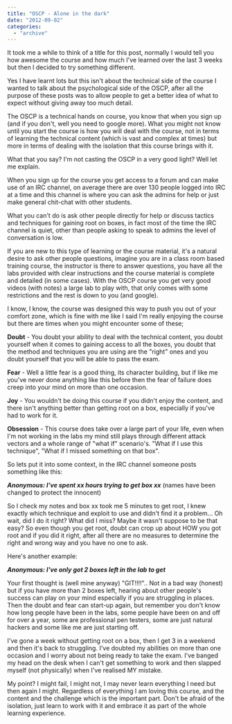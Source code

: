 ```yaml
---
title: "OSCP - Alone in the dark"
date: "2012-09-02"
categories: 
  - "archive"
---
```


It took me a while to think of a title for this post, normally I would tell you how awesome the course and how much I've learned over the last 3 weeks but then I decided to try something different.

Yes I have learnt lots but this isn't about the technical side of the course I wanted to talk about the psychological side of the OSCP, after all the purpose of these posts was to allow people to get a better idea of what to expect without giving away too much detail.

The OSCP is a technical hands on course, you know that when you sign up (and if you don't, well you need to google more). What you might not know until you start the course is how you will deal with the course, not in terms of learning the technical content (which is vast and complex at times) but more in terms of dealing with the isolation that this course brings with it.

What that you say? I'm not casting the OSCP in a very good light? Well let me explain.

When you sign up for the course you get access to a forum and can make use of an IRC channel, on average there are over 130 people logged into IRC at a time and this channel is where you can ask the admins for help or just make general chit-chat with other students.

What you can't do is ask other people directly for help or discuss tactics and techniques for gaining root on boxes, in fact most of the time the IRC channel is quiet, other than people asking to speak to admins the level of conversation is low.

If you are new to this type of learning or the course material, it's a natural desire to ask other people questions, imagine you are in a class room based training course, the instructor is there to answer questions, you have all the labs provided with clear instructions and the course material is complete and detailed (in some cases). With the OSCP course you get very good videos (with notes) a large lab to play with, that only comes with some restrictions and the rest is down to you (and google).

I know, I know, the course was designed this way to push you out of your comfort zone, which is fine with me like I said I'm really enjoying the course but there are times when you might encounter some of these;

**Doubt** - You doubt your ability to deal with the technical content, you doubt yourself when it comes to gaining access to all the boxes, you doubt that the method and techniques you are using are the "right" ones and you doubt yourself that you will be able to pass the exam.

**Fear** - Well a little fear is a good thing, its character building, but if like me you've never done anything like this before then the fear of failure does creep into your mind on more than one occasion.

**Joy** \- You wouldn't be doing this course if you didn't enjoy the content, and there isn't anything better than getting root on a box, especially if you've had to work for it.

**Obsession** - This course does take over a large part of your life, even when I'm not working in the labs my mind still plays through different attack vectors and a whole range of "what if" scenario's. "What if I use this technique", "What if I missed something on that box".

So lets put it into some context, in the IRC channel someone posts something like this:

**_Anonymous: I've spent xx hours trying to get box xx_** (names have been changed to protect the innocent)

So I check my notes and box xx took me 5 minutes to get root, I knew exactly which technique and exploit to use and didn't find it a problem... Oh wait, did I do it right? What did I miss? Maybe it wasn't suppose to be that easy? So even though you get root, doubt can crop up about HOW you got root and if you did it right, after all there are no measures to determine the right and wrong way and you have no one to ask.

Here's another example:

_**Anonymous: I've only got 2 boxes left in the lab to get**_

Your first thought is (well mine anyway) "GIT!!!!".. Not in a bad way (honest) but if you have more than 2 boxes left, hearing about other people's success can play on your mind especially if you are struggling in places. Then the doubt and fear can start-up again, but remember you don't know how long people have been in the labs, some people have been on and off for over a year, some are professional pen testers, some are just natural hackers and some like me are just starting off.

I've gone a week without getting root on a box, then I get 3 in a weekend and then it's back to struggling. I've doubted my abilities on more than one occasion and I worry about not being ready to take the exam. I've banged my head on the desk when I can't get something to work and then slapped myself (not physically) when I've realised MY mistake.

My point? I might fail, I might not, I may never learn everything I need but then again I might. Regardless of everything I am loving this course, and the content and the challenge which is the important part. Don't be afraid of the isolation, just learn to work with it and embrace it as part of the whole learning experience.
